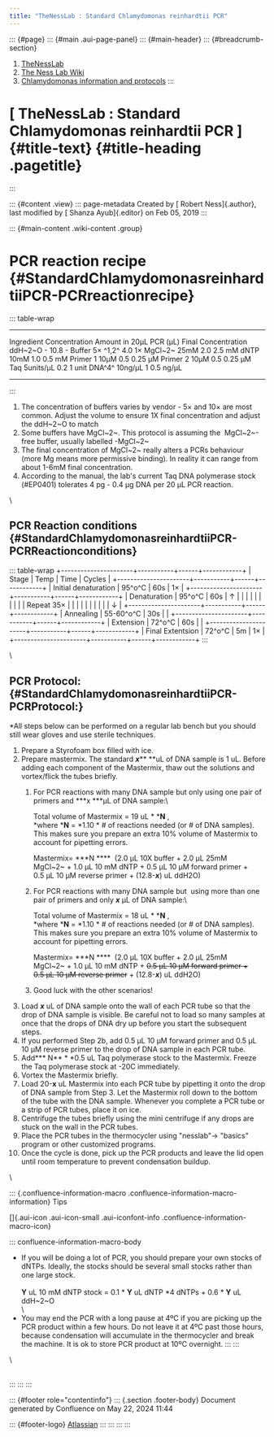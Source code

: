 ```yaml
---
title: "TheNessLab : Standard Chlamydomonas reinhardtii PCR"
---
```


::: {#page}
::: {#main .aui-page-panel}
::: {#main-header}
::: {#breadcrumb-section}
1.  [TheNessLab](index.html)
2.  [The Ness Lab Wiki](The-Ness-Lab-Wiki_11436042.html)
3.  [Chlamydomonas information and
    protocols](Chlamydomonas-information-and-protocols_11436157.html)
:::

# [ TheNessLab : Standard Chlamydomonas reinhardtii PCR ]{#title-text} {#title-heading .pagetitle}
:::

::: {#content .view}
::: page-metadata
Created by [ Robert Ness]{.author}, last modified by [ Shanza
Ayub]{.editor} on Feb 05, 2019
:::

::: {#main-content .wiki-content .group}
# PCR reaction recipe {#StandardChlamydomonasreinhardtiiPCR-PCRreactionrecipe}

::: table-wrap
  ------------ --------------- ------------------------- ---------------------
  Ingredient   Concentration   Amount in 20µL PCR (µL)   Final Concentration
  ddH~2~O      \-              10.8                      \-
  Buffer       5× ^1,2^        4.0                       1×
  MgCl~2~      25mM            2.0                       2.5 mM
  dNTP         10mM            1.0                       0.5 mM
  Primer 1     10µM            0.5                       0.25 µM
  Primer 2     10µM            0.5                       0.25 µM
  Taq          5units/µL       0.2                       1 unit
  DNA^4^       10ng/µL         1                         0.5 ng/µL
  ------------ --------------- ------------------------- ---------------------
:::

1.  The concentration of buffers varies by vendor - 5× and 10× are most
    common. Adjust the volume to ensure 1X final concentration and
    adjust the ddH~2~O to match
2.  Some buffers have MgCl~2~. This protocol is assuming the
     MgCl~2~-free buffer, usually labelled -MgCl~2~
3.  The final concentration of MgCl~2~ really alters a PCRs behaviour
    (more Mg means more permissive binding). In reality it can range
    from about 1-6mM final concentration. 
4.  According to the manual, the lab\'s current Taq DNA polymerase stock
    (#EP0401) tolerates 4 pg - 0.4 µg DNA per 20 µL PCR reaction. 

\

## PCR Reaction conditions {#StandardChlamydomonasreinhardtiiPCR-PCRReactionconditions}

::: table-wrap
+----------------------+-----------+------+------------+
| Stage                | Temp      | Time | Cycles     |
+----------------------+-----------+------+------------+
| Initial denaturation | 95^o^C    | 60s  | 1×         |
+----------------------+-----------+------+------------+
| Denaturation         | 95^o^C    | 60s  | ↑          |
|                      |           |      |            |
|                      |           |      | Repeat 35× |
|                      |           |      |            |
|                      |           |      | ↓          |
+----------------------+-----------+------+------------+
| Annealing            | 55-60^o^C | 30s  |            |
+----------------------+-----------+------+------------+
| Extension            | 72^o^C    | 60s  |            |
+----------------------+-----------+------+------------+
| Final Extentsion     | 72^o^C    | 5m   | 1×         |
+----------------------+-----------+------+------------+
:::

\

## PCR Protocol:  {#StandardChlamydomonasreinhardtiiPCR-PCRProtocol:}

\*All steps below can be performed on a regular lab bench but you should
still wear gloves and use sterile techniques.

1.  Prepare a Styrofoam box filled with ice. 
2.  Prepare mastermix. The standard ***x***** **uL of DNA sample is 1
    uL. Before adding each component of the Mastermix, thaw out the
    solutions and vortex/flick the tubes briefly. 
    1.  For PCR reactions with many DNA sample but only using one pair
        of primers and ***x ***µL of DNA sample:\

        Total volume of Mastermix = 19 uL \* ***N** ,\
        *where ***N** = *1.10 \* \# of reactions needed (or \# of DNA
        samples). This makes sure you prepare an extra 10% volume of
        Mastermix to account for pipetting errors. 

        Mastermix= ***N ***\*  (2.0 µL 10X buffer + 2.0 µL 25mM
        MgCl~2~ + 1.0 µL 10 mM dNTP + 0.5 µL 10 µM forward primer +
        0.5 µL 10 µM reverse primer + (12.8-***x***) uL ddH2O)

    2.  For PCR reactions with many DNA sample but  using more than one
        pair of primers and only ***x*** µL of DNA sample:\

        Total volume of Mastermix = 18 uL \* ***N** ,\
        *where ***N** = *1.10 \* \# of reactions needed (or \# of DNA
        samples). This makes sure you prepare an extra 10% volume of
        Mastermix to account for pipetting errors. 

        Mastermix= ***N ***\*  (2.0 µL 10X buffer + 2.0 µL 25mM
        MgCl~2~ + 1.0 µL 10 mM dNTP + ~~0.5 µL 10 µM forward primer +
        0.5 µL 10 µM reverse primer~~ + (12.8-***x***) uL ddH2O)

    3.  Good luck with the other scenarios!
3.  Load ***x*** uL of DNA sample onto the wall of each PCR tube so that
    the drop of DNA sample is visible. Be careful not to load so many
    samples at once that the drops of DNA dry up before you start the
    subsequent steps.
4.  If you performed Step 2b, add 0.5 µL 10 µM forward primer and 0.5 µL
    10 µM reverse primer to the drop of DNA sample in each PCR tube. 
5.  Add*** N** \* *0.5 uL Taq polymerase stock to the Mastermix. Freeze
    the Taq polymerase stock at -20C immediately.
6.  Vortex the Mastermix briefly. 
7.  Load 20-**x** uL Mastermix into each PCR tube by pipetting it onto
    the drop of DNA sample from Step 3. Let the Mastermix roll down to
    the bottom of the tube with the DNA sample. Whenever you complete a
    PCR tube or a strip of PCR tubes, place it on ice.
8.  Centrifuge the tubes briefly using the mini centrifuge if any drops
    are stuck on the wall in the PCR tubes. 
9.  Place the PCR tubes in the thermocycler using \"nesslab\"→
    \"basics\" program or other customized programs. 
10. Once the cycle is done, pick up the PCR products and leave the lid
    open until room temperature to prevent condensation buildup. 

\

::: {.confluence-information-macro .confluence-information-macro-information}
Tips

[]{.aui-icon .aui-icon-small .aui-iconfont-info
.confluence-information-macro-icon}

::: confluence-information-macro-body
-   If you will be doing a lot of PCR, you should prepare your own
    stocks of dNTPs. Ideally, the stocks should be several small stocks
    rather than one large stock.\
    **\
    Y** uL 10 mM dNTP stock = 0.1 \* **Y** uL dNTP \*4 dNTPs + 0.6 \*
    **Y** uL ddH~2~O\
    \
-   You may end the PCR with a long pause at 4ºC if you are picking up
    the PCR product within a few hours. Do not leave it at 4ºC past
    those hours, because condensation will accumulate in the
    thermocycler and break the machine. It is ok to store PCR product at
    10ºC overnight.
:::
:::

\

\
:::
:::
:::

::: {#footer role="contentinfo"}
::: {.section .footer-body}
Document generated by Confluence on May 22, 2024 11:44

::: {#footer-logo}
[Atlassian](https://www.atlassian.com/)
:::
:::
:::
:::
